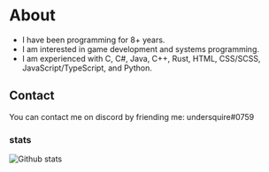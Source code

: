 # About
- I have been programming for 8+ years.
- I am interested in game development and systems programming.
- I am experienced with C, C#, Java, C++, Rust, HTML, CSS/SCSS, JavaScript/TypeScript, and Python.

## Contact
You can contact me on discord by friending me: undersquire#0759

### stats
![Github stats](https://github-readme-stats.vercel.app/api?username=undersquire&show_icons=true&hide_border=true&theme=dark)

